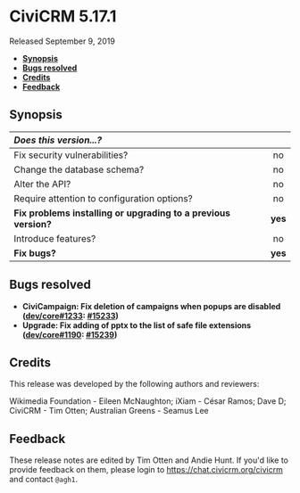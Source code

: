 # CiviCRM 5.17.1

Released September 9, 2019

- **[Synopsis](#synopsis)**
- **[Bugs resolved](#bugs)**
- **[Credits](#credits)**
- **[Feedback](#feedback)**

## <a name="synopsis"></a>Synopsis

| *Does this version...?*                                         |         |
|:--------------------------------------------------------------- |:-------:|
| Fix security vulnerabilities?                                   |   no    |
| Change the database schema?                                     |   no    |
| Alter the API?                                                  |   no    |
| Require attention to configuration options?                     |   no    |
| **Fix problems installing or upgrading to a previous version?** | **yes** |
| Introduce features?                                             |   no    |
| **Fix bugs?**                                                   | **yes** |

## <a name="bugs"></a>Bugs resolved

- **CiviCampaign: Fix deletion of campaigns when popups are disabled ([dev/core#1233](https://lab.civicrm.org/dev/core/issues/1233): [#15233](https://github.com/civicrm/civicrm-core/pull/15233))**
- **Upgrade: Fix adding of pptx to the list of safe file extensions ([dev/core#1190](https://lab.civicrm.org/dev/core/issues/1190): [#15239](https://github.com/civicrm/civicrm-core/pull/15239))**

## <a name="credits"></a>Credits

This release was developed by the following authors and reviewers:

Wikimedia Foundation - Eileen McNaughton; iXiam - César Ramos; Dave D;
CiviCRM - Tim Otten; Australian Greens - Seamus Lee

## <a name="feedback"></a>Feedback

These release notes are edited by Tim Otten and Andie Hunt.  If you'd like to
provide feedback on them, please login to https://chat.civicrm.org/civicrm and
contact `@agh1`.

